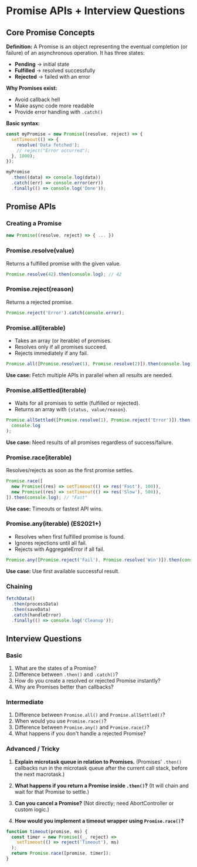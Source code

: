 # Promise APIs + Interview Questions

## Core Promise Concepts

**Definition:**
A Promise is an object representing the eventual completion (or failure) of an asynchronous operation.
It has three states:

- **Pending** → initial state
- **Fulfilled** → resolved successfully
- **Rejected** → failed with an error

**Why Promises exist:**

- Avoid callback hell
- Make async code more readable
- Provide error handling with `.catch()`

**Basic syntax:**

```js
const myPromise = new Promise((resolve, reject) => {
  setTimeout(() => {
    resolve('Data fetched');
    // reject("Error occurred");
  }, 1000);
});

myPromise
  .then((data) => console.log(data))
  .catch((err) => console.error(err))
  .finally(() => console.log('Done'));
```

## Promise APIs

### Creating a Promise

```js
new Promise((resolve, reject) => { ... })
```

### Promise.resolve(value)

Returns a fulfilled promise with the given value.

```js
Promise.resolve(42).then(console.log); // 42
```

### Promise.reject(reason)

Returns a rejected promise.

```js
Promise.reject('Error').catch(console.error);
```

### Promise.all(iterable)

- Takes an array (or iterable) of promises.
- Resolves only if all promises succeed.
- Rejects immediately if any fail.

```js
Promise.all([Promise.resolve(1), Promise.resolve(2)]).then(console.log); // [1, 2]
```

**Use case:** Fetch multiple APIs in parallel when all results are needed.

### Promise.allSettled(iterable)

- Waits for all promises to settle (fulfilled or rejected).
- Returns an array with `{status, value/reason}`.

```js
Promise.allSettled([Promise.resolve(1), Promise.reject('Error')]).then(
  console.log
);
```

**Use case:** Need results of all promises regardless of success/failure.

### Promise.race(iterable)

Resolves/rejects as soon as the first promise settles.

```js
Promise.race([
  new Promise((res) => setTimeout(() => res('Fast'), 100)),
  new Promise((res) => setTimeout(() => res('Slow'), 500)),
]).then(console.log); // "Fast"
```

**Use case:** Timeouts or fastest API wins.

### Promise.any(iterable) (ES2021+)

- Resolves when first fulfilled promise is found.
- Ignores rejections until all fail.
- Rejects with AggregateError if all fail.

```js
Promise.any([Promise.reject('Fail'), Promise.resolve('Win')]).then(console.log); // "Win"
```

**Use case:** Use first available successful result.

### Chaining

```js
fetchData()
  .then(processData)
  .then(saveData)
  .catch(handleError)
  .finally(() => console.log('Cleanup'));
```

## Interview Questions

### Basic

1. What are the states of a Promise?
2. Difference between `.then()` and `.catch()`?
3. How do you create a resolved or rejected Promise instantly?
4. Why are Promises better than callbacks?

### Intermediate

1. Difference between `Promise.all()` and `Promise.allSettled()`?
2. When would you use `Promise.race()`?
3. Difference between `Promise.any()` and `Promise.race()`?
4. What happens if you don't handle a rejected Promise?

### Advanced / Tricky

1. **Explain microtask queue in relation to Promises.**
   (Promises' `.then()` callbacks run in the microtask queue after the current call stack, before the next macrotask.)

2. **What happens if you return a Promise inside `.then()`?**
   (It will chain and wait for that Promise to settle.)

3. **Can you cancel a Promise?**
   (Not directly; need AbortController or custom logic.)

4. **How would you implement a timeout wrapper using `Promise.race()`?**

```js
function timeout(promise, ms) {
  const timer = new Promise((_, reject) =>
    setTimeout(() => reject('Timeout'), ms)
  );
  return Promise.race([promise, timer]);
}
```
